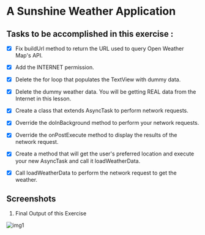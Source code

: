 # A Sunshine Weather Application

## Tasks to be accomplished in this exercise :
- [x] Fix buildUrl method to return the URL used to query Open Weather Map's API.
- [x] Add the INTERNET permission.
- [x] Delete the for loop that populates the TextView with dummy data.
- [x] Delete the dummy weather data. You will be getting REAL data from the Internet in this lesson.
- [x] Create a class that extends AsyncTask to perform network requests.
- [x] Override the doInBackground method to perform your network requests.
- [x] Override the onPostExecute method to display the results of the network request.
- [x] Create a method that will get the user's preferred location and execute your new AsyncTask and call it loadWeatherData.
- [x] Call loadWeatherData to perform the network request to get the weather.



## Screenshots
1. Final Output of this Exercise

![img1](https://github.com/kuluruvineeth/ToyProject/blob/Networking/Screenshots/img.png)
